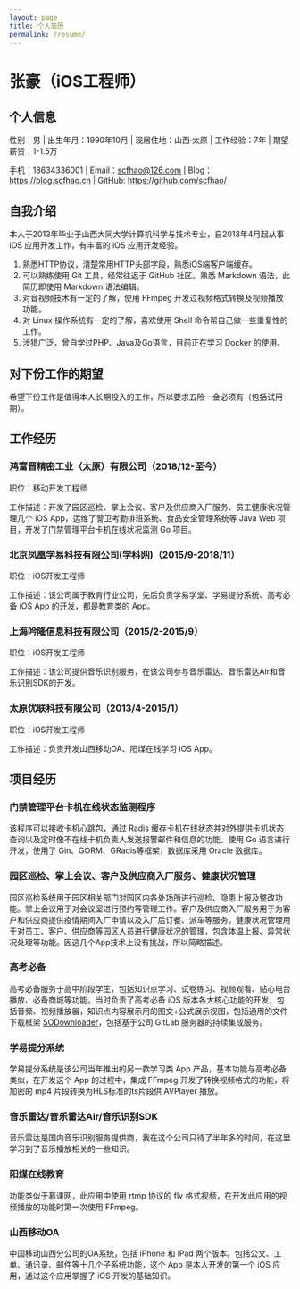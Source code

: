 ```yaml
---
layout: page
title: 个人简历
permalink: /resume/
---
```


# 张豪（iOS工程师）

## 个人信息

性别：男 | 出生年月：1990年10月 | 现居住地：山西·太原 | 工作经验：7年 | 期望薪资：1-1.5万

手机：18634336001 | Email：scfhao@126.com | Blog：https://blog.scfhao.cn | GitHub: https://github.com/scfhao/

## 自我介绍

本人于2013年毕业于山西大同大学计算机科学与技术专业，自2013年4月起从事 iOS 应用开发工作，有丰富的 iOS 应用开发经验。

1. 熟悉HTTP协议，清楚常用HTTP头部字段，熟悉iOS端客户端缓存。
2. 可以熟练使用 Git 工具，经常往返于 GitHub 社区。熟悉 Markdown 语法，此简历即使用 Markdown 语法编辑。
3. 对音视频技术有一定的了解，使用 FFmpeg 开发过视频格式转换及视频播放功能。
4. 对 Linux 操作系统有一定的了解，喜欢使用 Shell 命令帮自己做一些重复性的工作。
5. 涉猎广泛，曾自学过PHP、Java及Go语言，目前正在学习 Docker 的使用。

## 对下份工作的期望

希望下份工作是值得本人长期投入的工作，所以要求五险一金必须有（包括试用期）。

## 工作经历

### 鸿富晋精密工业（太原）有限公司（2018/12-至今）

职位：移动开发工程师

工作描述：开发了园区巡检、掌上会议、客户及供应商入厂服务、员工健康状况管理几个 iOS App，运维了警卫考勤排班系统、食品安全管理系统等 Java Web 项目，开发了门禁管理平台卡机在线状况监测 Go 项目。

### 北京凤凰学易科技有限公司(学科网)（2015/9-2018/11）

职位：iOS开发工程师

工作描述：该公司属于教育行业公司，先后负责学易学堂、学易提分系统、高考必备 iOS App 的开发，都是教育类的 App。

### 上海吟隆信息科技有限公司（2015/2-2015/9）

职位：iOS开发工程师

工作描述：该公司提供音乐识别服务，在该公司参与音乐雷达、音乐雷达Air和音乐识别SDK的开发。

### 太原优联科技有限公司（2013/4-2015/1）

职位：iOS开发工程师

工作描述：负责开发山西移动OA、阳煤在线学习 iOS App。

## 项目经历

### 门禁管理平台卡机在线状态监测程序

该程序可以接收卡机心跳包，通过 Radis 缓存卡机在线状态并对外提供卡机状态查询以及定时像不在线卡机负责人发送报警邮件和信息的功能。使用 Go 语言进行开发，使用了 Gin、GORM、GRadis等框架，数据库采用 Oracle 数据库。

### 园区巡检、掌上会议、客户及供应商入厂服务、健康状况管理

园区巡检系统用于园区相关部门对园区内各处场所进行巡检、隐患上报及整改功能。掌上会议用于对会议室进行预约等管理工作。客户及供应商入厂服务用于为客户和供应商提供疫情期间入厂申请以及入厂后订餐、派车等服务。健康状况管理用于对员工、客户、供应商等园区人员进行健康状况的管理，包含体温上报、异常状况处理等功能。因这几个App技术上没有挑战，所以简略描述。

### 高考必备

高考必备服务于高中阶段学生，包括知识点学习、试卷练习、视频观看、贴心电台播放、必备商城等功能。当时负责了高考必备 iOS 版本各大核心功能的开发，包括音频、视频播放器，知识点内容展示用的图文+公式展示视图，包括通用的文件下载框架 [SODownloader](https://github.com/scfhao/SODownloader)，包括基于公司 GitLab 服务器的持续集成服务。

### 学易提分系统

学易提分系统是该公司当年推出的另一款学习类 App 产品，基本功能与高考必备类似，在开发这个 App 的过程中，集成 FFmpeg 开发了转换视频格式的功能，将加密的 mp4 片段转换为HLS标准的ts片段供 AVPlayer 播放。

### 音乐雷达/音乐雷达Air/音乐识别SDK

音乐雷达是国内音乐识别服务提供商，我在这个公司只待了半年多的时间，在这里学习到了音乐播放相关的一些知识。

### 阳煤在线教育

功能类似于慕课网，此应用中使用 rtmp 协议的 flv 格式视频，在开发此应用的视频播放的功能时第一次使用 FFmpeg。

### 山西移动OA

中国移动山西分公司的OA系统，包括 iPhone 和 iPad 两个版本。包括公文、工单、通讯录、邮件等十几个子系统功能，这个 App 是本人开发的第一个 iOS 应用，通过这个应用掌握了 iOS 开发的基础知识。
